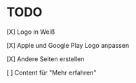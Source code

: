 # TODO #

[X] Logo in Weiß

[X] Apple und Google Play Logo anpassen

[X] Andere Seiten erstellen

[ ] Content für "Mehr erfahren"
